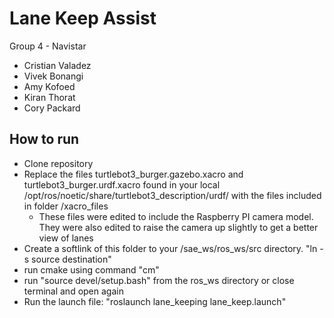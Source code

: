 # Lane Keep Assist #
Group 4 - Navistar

* Cristian Valadez
* Vivek Bonangi
* Amy Kofoed
* Kiran Thorat
* Cory Packard

## How to run ##

* Clone repository
* Replace the files turtlebot3_burger.gazebo.xacro and turtlebot3_burger.urdf.xacro found in your local /opt/ros/noetic/share/turtlebot3_description/urdf/ with the files included in folder /xacro_files
    * These files were edited to include the Raspberry PI camera model. They were also edited to raise the camera up slightly to get a better view of lanes
* Create a softlink of this folder to your /sae_ws/ros_ws/src directory. "ln -s source destination"
* run cmake using command "cm"
* run "source devel/setup.bash" from the ros_ws directory or close terminal and open again
* Run the launch file: "roslaunch lane_keeping lane_keep.launch"